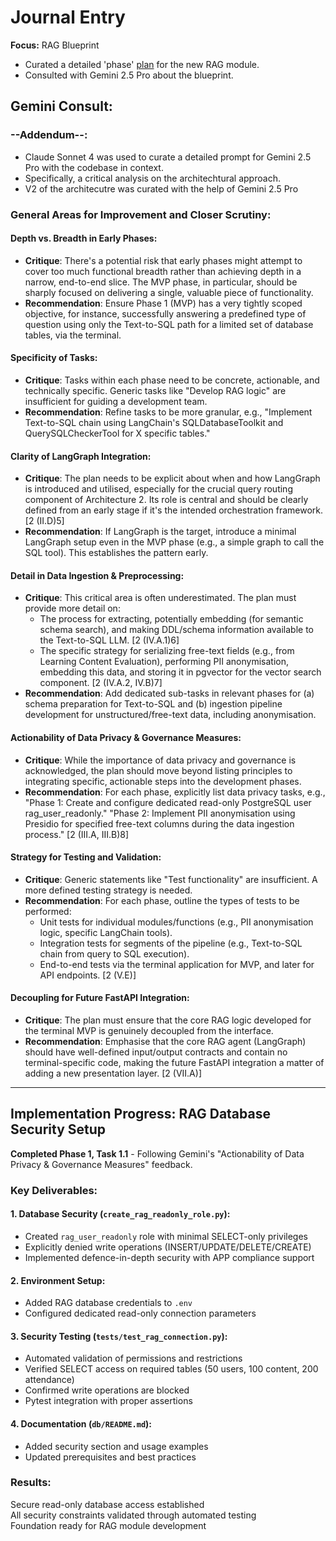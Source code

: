 # Journal Entry

**Focus:** RAG Blueprint

- Curated a detailed 'phase' [plan](../architecture.md) for the new RAG module.
- Consulted with Gemini 2.5 Pro about the blueprint.

## Gemini Consult:

### --Addendum--:
- Claude Sonnet 4 was used to curate a detailed prompt for Gemini 2.5 Pro with the codebase in context.
- Specifically, a critical analysis on the architechtural approach.
- V2 of the architecutre was curated with the help of Gemini 2.5 Pro

### General Areas for Improvement and Closer Scrutiny:

#### Depth vs. Breadth in Early Phases:
- **Critique**: There's a potential risk that early phases might attempt to cover too much functional breadth rather than achieving depth in a narrow, end-to-end slice. The MVP phase, in particular, should be sharply focused on delivering a single, valuable piece of functionality.
- **Recommendation**: Ensure Phase 1 (MVP) has a very tightly scoped objective, for instance, successfully answering a predefined type of question using only the Text-to-SQL path for a limited set of database tables, via the terminal.

#### Specificity of Tasks:
- **Critique**: Tasks within each phase need to be concrete, actionable, and technically specific. Generic tasks like "Develop RAG logic" are insufficient for guiding a development team.
- **Recommendation**: Refine tasks to be more granular, e.g., "Implement Text-to-SQL chain using LangChain's SQLDatabaseToolkit and QuerySQLCheckerTool for X specific tables."

#### Clarity of LangGraph Integration:
- **Critique**: The plan needs to be explicit about when and how LangGraph is introduced and utilised, especially for the crucial query routing component of Architecture 2. Its role is central and should be clearly defined from an early stage if it's the intended orchestration framework. [2 (II.D)5]
- **Recommendation**: If LangGraph is the target, introduce a minimal LangGraph setup even in the MVP phase (e.g., a simple graph to call the SQL tool). This establishes the pattern early.

#### Detail in Data Ingestion & Preprocessing:
- **Critique**: This critical area is often underestimated. The plan must provide more detail on:
    - The process for extracting, potentially embedding (for semantic schema search), and making DDL/schema information available to the Text-to-SQL LLM. [2 (IV.A.1)6]
    - The specific strategy for serializing free-text fields (e.g., from Learning Content Evaluation), performing PII anonymisation, embedding this data, and storing it in pgvector for the vector search component. [2 (IV.A.2, IV.B)7]
- **Recommendation**: Add dedicated sub-tasks in relevant phases for (a) schema preparation for Text-to-SQL and (b) ingestion pipeline development for unstructured/free-text data, including anonymisation.

#### Actionability of Data Privacy & Governance Measures:
- **Critique**: While the importance of data privacy and governance is acknowledged, the plan should move beyond listing principles to integrating specific, actionable steps into the development phases.
- **Recommendation**: For each phase, explicitly list data privacy tasks, e.g., "Phase 1: Create and configure dedicated read-only PostgreSQL user rag_user_readonly." "Phase 2: Implement PII anonymisation using Presidio for specified free-text columns during the data ingestion process." [2 (III.A, III.B)8]

#### Strategy for Testing and Validation:
- **Critique**: Generic statements like "Test functionality" are insufficient. A more defined testing strategy is needed.
- **Recommendation**: For each phase, outline the types of tests to be performed:
    - Unit tests for individual modules/functions (e.g., PII anonymisation logic, specific LangChain tools).
    - Integration tests for segments of the pipeline (e.g., Text-to-SQL chain from query to SQL execution).
    - End-to-end tests via the terminal application for MVP, and later for API endpoints. [2 (V.E)]

#### Decoupling for Future FastAPI Integration:
- **Critique**: The plan must ensure that the core RAG logic developed for the terminal MVP is genuinely decoupled from the interface.
- **Recommendation**: Emphasise that the core RAG agent (LangGraph) should have well-defined input/output contracts and contain no terminal-specific code, making the future FastAPI integration a matter of adding a new presentation layer. [2 (VII.A)]

---

## Implementation Progress: RAG Database Security Setup

**Completed Phase 1, Task 1.1** - Following Gemini's "Actionability of Data Privacy & Governance Measures" feedback.

### Key Deliverables:

#### 1. Database Security (`create_rag_readonly_role.py`):
- Created `rag_user_readonly` role with minimal SELECT-only privileges
- Explicitly denied write operations (INSERT/UPDATE/DELETE/CREATE)
- Implemented defence-in-depth security with APP compliance support

#### 2. Environment Setup:
- Added RAG database credentials to `.env`
- Configured dedicated read-only connection parameters

#### 3. Security Testing (`tests/test_rag_connection.py`):
- Automated validation of permissions and restrictions
- Verified SELECT access on required tables (50 users, 100 content, 200 attendance)
- Confirmed write operations are blocked
- Pytest integration with proper assertions

#### 4. Documentation (`db/README.md`):
- Added security section and usage examples
- Updated prerequisites and best practices

### Results:
Secure read-only database access established  
All security constraints validated through automated testing  
Foundation ready for RAG module development  

